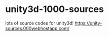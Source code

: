 # unity3d-1000-sources
 lots of source codes for unity3d! 
 https://unity-sources.000webhostapp.com/
